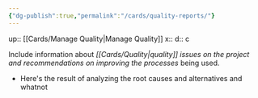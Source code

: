 ```yaml
---
{"dg-publish":true,"permalink":"/cards/quality-reports/"}
---
```


up:: [[Cards/Manage Quality\|Manage Quality]] 
x:: 
d:: c

Include information about *[[Cards/Quality\|quality]] issues on the project and recommendations on improving the processes* being used.
- Here's the result of analyzing the root causes and alternatives and whatnot